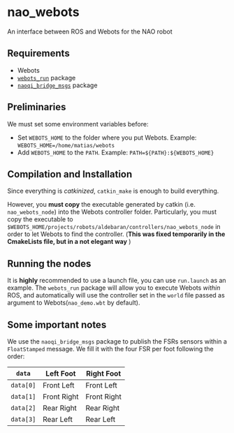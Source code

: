 # nao_webots
An interface between ROS and Webots for the NAO robot

## Requirements
* Webots
* [`webots_run`](http://github.com/mmattamala/webots_run.git) package
* [`naoqi_bridge_msgs`](https://github.com/ros-naoqi/naoqi_bridge_msgs) package

## Preliminaries
We must set some environment variables before:
* Set `WEBOTS_HOME` to the folder where you put Webots. Example: `WEBOTS_HOME=/home/matias/webots`
* Add `WEBOTS_HOME` to the `PATH`. Example: `PATH=${PATH}:${WEBOTS_HOME}`

## Compilation and Installation
Since everything is _catkinized_, `catkin_make` is enough to build everything.

However, you **must copy** the executable generated by catkin (i.e. `nao_webots_node`) into the Webots controller folder. Particularly, you must copy the executable to `$WEBOTS_HOME/projects/robots/aldebaran/controllers/nao_webots_node` in order to let Webots to find the controller. (**This was fixed temporarily in the CmakeLists file, but in a not elegant way** )

## Running the nodes
It is **highly** recommended to use a launch file, you can use `run.launch` as an example. The `webots_run` package will allow you to execute Webots _within_ ROS, and automatically will use the controller set in the `world` file passed as argument to Webots(`nao_demo.wbt` by default).

## Some important notes
We use the `naoqi_bridge_msgs` package to publish the FSRs sensors within a `FloatStamped` message. We fill it with the four FSR per foot following the order:

| `data`    | Left Foot   | Right Foot |
|---------- | ----------- |------------|
| `data[0]` | Front Left  | Front Left |
| `data[1]` | Front Right | Front Right|
| `data[2]` | Rear Right  | Rear Right |
| `data[3]` | Rear Left   | Rear Left  |
